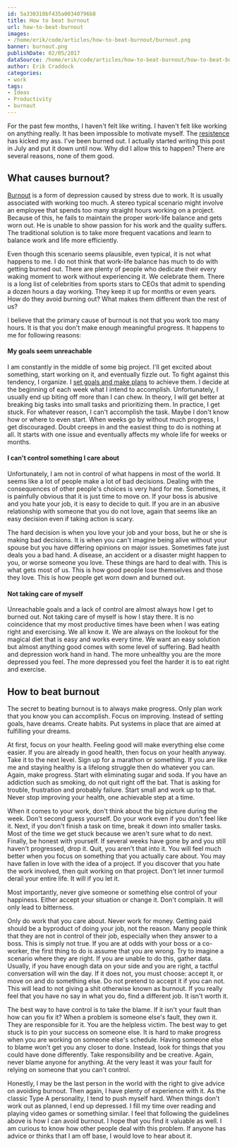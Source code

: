 ```yaml
---
id: 5a330310bf435a00340796b8
title: How to beat burnout
url: how-to-beat-burnout
images:
- /home/erik/code/articles/how-to-beat-burnout/burnout.png
banner: burnout.png
publishDate: 02/05/2017
dataSource: /home/erik/code/articles/how-to-beat-burnout/how-to-beat-burnout.md
author: Erik Craddock
categories:
- work
tags:
- Ideas
- Productivity
- burnout
---
```

For the past few months, I haven't felt like writing. I haven't felt like working on anything really. It has been impossible to motivate myself. The [resistence](https://www.amazon.com/War-Art-Through-Creative-Battles/dp/1936891026/) has kicked my ass. I've been burned out. I actually started writing this post in July and put it down until now. Why did I allow this to happen? There are several reasons, none of them good.

## What causes burnout?
[Burnout](https://en.wikipedia.org/wiki/Occupational_burnout) is a form of depression caused by stress due to work. It is usually associated with working too much. A stereo typical scenario might involve an employee that spends too many straight hours working on a project. Because of this, he fails to maintain the proper work-life balance and gets worn out. He is unable to show passion for his work and the quality suffers. The traditional solution is to take more frequent vacations and learn to balance work and life more efficiently. 

Even though this scenario seems plausible, even typical, it is not what happens to me. I do not think that work-life balance has much to do with getting burned out. There are plenty of people who dedicate their every waking moment to work without experiencing it. We celebrate them. There is a long list of celebrities from sports stars to CEOs that admit to spending a dozen hours a day working. They keep it up for months or even years. How do they avoid burning out? What makes them different than the rest of us?

I believe that the primary cause of burnout is not that you work too many hours. It is that you don't make enough meaningful progress. It happens to me for following reasons:

#### My goals seem unreachable
I am constantly in the middle of some big project. I'll get excited about something, start working on it, and eventually fizzle out. To fight against this tendency, I organize. I [set goals and make plans](/2016/02/plan-to-succeed/) to achieve them. I decide at the beginning of each week what I intend to accomplish. Unfortunately, I usually end up biting off more than I can chew. In theory, I will get better at breaking big tasks into small tasks and prioritizing them. In practice, I get stuck. For whatever reason, I can't accomplish the task. Maybe I don't know how or where to even start. When weeks go by without much progress, I get discouraged. Doubt creeps in and the easiest thing to do is nothing at all. It starts with one issue and eventually affects my whole life for weeks or months. 

#### I can't control something I care about
Unfortunately, I am not in control of what happens in most of the world. It seems like a lot of people make a lot of bad decisions. Dealing with the  consequences of other people's choices is very hard for me. Sometimes, it is painfully obvious that it is just time to move on. If your boss is abusive and you hate your job, it is easy to decide to quit. If you are in an abusive relationship with someone that you do not love, again that seems like an easy decision even if taking action is scary. 

The hard decision is when you love your job and your boss, but he or she is making bad decisions. It is when you can't imagine being alive without your spouse but you have differing opinions on major issues. Sometimes fate just deals you a bad hand. A disease, an accident or a disaster might happen to you, or worse someone you love. These things are hard to deal with. This is what gets most of us. This is how good people lose themselves and those they love. This is how people get worn down and burned out. 

#### Not taking care of myself
Unreachable goals and a lack of control are almost always how I get to burned out. Not taking care of myself is how I stay there. It is no coincidence that my most productive times have been when I was eating right and exercising. We all know it. We are always on the lookout for the magical diet that is easy and works every time. We want an easy solution but almost anything good comes with some level of suffering. Bad health and depression work hand in hand. The more unhealthy you are the more depressed you feel. The more depressed you feel the harder it is to eat right and exercise.

## How to beat burnout
The secret to beating burnout is to always make progress. Only plan work that you know you can accomplish. Focus on improving. Instead of setting goals, have dreams. Create habits. Put systems in place that are aimed at fulfilling your dreams.

At first, focus on your health. Feeling good will make everything else come easier. If you are already in good health, then focus on your health anyway. Take it to the next level. Sign up for a marathon or something. If you are like me and staying healthy is a lifelong struggle then do whatever you can. Again, make progress. Start with eliminating sugar and soda. If you have an addiction such as smoking, do not quit right off the bat. That is asking for trouble, frustration and probably failure. Start small and work up to that. Never stop improving your health, one achievable step at a time.

When it comes to your work, don't think about the big picture during the week. Don't second guess yourself. Do your work even if you don't feel like it. Next, if you don't finish a task on time, break it down into smaller tasks. Most of the time we get stuck because we aren't sure what to do next. Finally, be honest with yourself. If several weeks have gone by and you still haven't progressed, drop it. Quit, you aren't that into it. You will feel much better when you focus on something that you actually care about. You may have fallen in love with the idea of a project. If you discover that you hate the work involved, then quit working on that project. Don't let inner turmoil derail your entire life. It will if you let it.

Most importantly, never give someone or something else control of your happiness. Either accept your situation or change it. Don't complain. It will only lead to bitterness. 

Only do work that you care about. Never work for money. Getting paid should be a byproduct of doing your job, not the reason. Many people think that they are not in control of their job, especially when they answer to a boss. This is simply not true. If you are at odds with your boss or a co-worker, the first thing to do is assume that you are wrong. Try to imagine a scenario where they are right. If you are unable to do this, gather data. Usually, if you have enough data on your side and you are right, a tactful conversation will win the day. If it does not, you must choose: accept it, or move on and do something else. Do not pretend to accept it if you can not. This will lead to not giving a shit otherwise known as burnout. If you really feel that you have no say in what you do, find a different job. It isn't worth it.

The best way to have control is to take the blame. If it isn't your fault than how can you fix it? When a problem is someone else's fault, they own it. They are responsible for it. You are the helpless victim. The best way to get stuck is to pin your success on someone else. It is hard to make progress when you are working on someone else's schedule. Having someone else to blame won't get you any closer to done. Instead, look for things that you could have done differently. Take responsibility and be creative. Again, never blame anyone for anything. At the very least it was your fault for relying on someone that you can't control.

Honestly, I may be the last person in the world with the right to give advice on avoiding burnout. Then again, I have plenty of experience with it. As the classic Type A personality, I tend to push myself hard. When things don't work out as planned, I end up depressed. I fill my time over reading and playing video games or something similar. I feel that following the guidelines above is how I can avoid burnout. I hope that you find it valuable as well. I am curious to know how other people deal with this problem. If anyone has advice or thinks that I am off base, I would love to hear about it.
 





